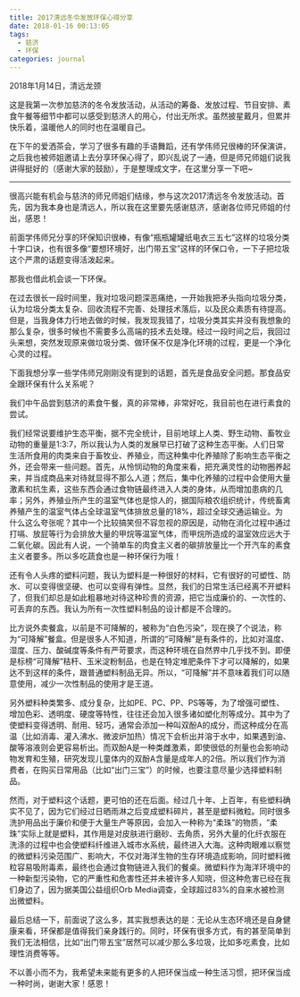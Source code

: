 ```yaml
---
title: 2017清远冬令发放环保心得分享
date: 2018-01-16 00:13:05
tags: 
  - 慈济
  - 环保
categories: journal
---
```


2018年1月14日，清远龙颈

这是我第一次参加慈济的冬令发放活动，从活动的筹备、发放过程、节目安排、素食午餐等细节中都可以感受到慈济人的用心，付出无所求。虽然披星戴月，但累并快乐着，温暖他人的同时也在温暖自己。

在下午的爱洒茶会，学习了很多有趣的手语舞蹈，还有学伟师兄很棒的环保演讲，之后我也被师姐邀请上去分享环保心得了，即兴乱说了一通，但是师兄师姐们说我讲得挺好的（感谢大家的鼓励），于是整理成文字，在这里分享一下吧~

---

很高兴能有机会与慈济的师兄师姐们结缘，参与这次2017清远冬令发放活动。首先，因为我本身也是清远人，所以我在这里要先感谢慈济，感谢各位师兄师姐的付出，感恩！

前面学伟师兄分享的环保知识很棒，有像“瓶瓶罐罐纸电衣三五七”这样的垃圾分类十字口诀，也有很多像“要想环境好，出门带五宝”这样的环保口令，一下子把垃圾这个严肃的话题变得活泼起来。

那我也借此机会谈一下环保。

在过去很长一段时间里，我对垃圾问题深恶痛绝，一开始我把矛头指向垃圾分类，认为垃圾分类太复杂、回收流程不完善、处理技术落后，以及民众素质有待提高。但是，当我身体力行地去做的时候，我发现我错了，垃圾分类其实并没有我想象的那么复杂，很多时候也不需要多么高端的技术去处理。经过一段时间之后，我回过头来想，突然发现原来做垃圾分类、做环保不仅是净化环境的过程，更是一个净化心灵的过程。

下面我想分享一些学伟师兄刚刚没有提到的话题，首先是食品安全问题。那食品安全跟环保有什么关系呢？

我们中午品尝到慈济的素食午餐，真的非常棒，非常好吃，我目前也在进行素食的尝试。

我们经常说要维护生态平衡，据不完全统计，目前地球上人类、野生动物、畜牧业动物的重量是1:3:7，所以我认为人类的发展早已打破了这种生态平衡。人们日常生活所食用的肉类来自于畜牧业、养殖业，而这种集中化养殖除了影响生态平衡之外，还会带来一些问题。首先，从怜悯动物的角度来看，把充满灵性的动物圈养起来，并当成商品来对待就显得不那么人道；然后，集中化养殖的过程中会使用大量激素和抗生素，这些东西会通过食物链最终进入人类的身体，从而增加患病的几率；另外，养殖业所产生的温室气体也是惊人的，据国际粮农组织统计，传统畜禽养殖产生的温室气体占全球温室气体排放总量的18%，超过全球交通运输业。为什么这么夸张呢？其中一个比较搞笑但不容忽视的原因是，动物在消化过程中通过打嗝、放屁等行为会排放大量的甲烷等温室气体，而甲烷所造成的温室效应远大于二氧化碳。因此有人说，一个骑单车的肉食主义者的碳排放量比一个开汽车的素食主义者要多。所以多吃蔬食也是一种环保行为哦！

还有令人头疼的塑料问题，我认为塑料是一种很好的材料，它有很好的可塑性、防水、可以变得很坚硬、也可以变得有弹性。显然，我们的日常生活已经离不开塑料了，但我们却总是如此粗暴地对待这种珍贵的资源，把它当成廉价的、一次性的、可丢弃的东西。我认为所有一次性塑料制品的设计都是不合理的。

比方说外卖餐盒，以前是不可降解的，被称为“白色污染”，现在换了个说法，称为“可降解”餐盒。但是很多人不知道，所谓的“可降解”是有条件的，比如对温度、湿度、压力、酸碱度等条件有严苛要求，而这种环境在自然界中几乎找不到。即便是标榜“可降解”秸秆、玉米淀粉制品，也是在特定堆肥条件下才可以降解的，如果达不到这样的条件，跟普通塑料制品无异。所以，“可降解”并不意味着我们可以随意使用，减少一次性制品的使用才是王道。

另外塑料种类繁多、成分复杂，比如PE、PC、PP、PS等等，为了增强可塑性、增加色彩、透明度、硬度等特性，往往还会加入很多诸如塑化剂等成分。其中为了使塑料变得透明、耐用、轻巧，通常会添加一种叫双酚A的成分，而这种成分在高温（比如消毒、灌入沸水、微波炉加热）情况下会析出并溶于水中，如果遇到油、酸等溶液则会更容易析出。而双酚A是一种类雌激素，即使很低的剂量也会影响动物发育和生殖，研究发现儿童体内的双酚A含量是成年人的2倍。所以我们作为消费者，在购买日常用品（比如“出门三宝”）的时候，也要注意尽量少选择塑料制品。

然而，对于塑料这个话题，更可怕的还在后面。经过几十年、上百年，有些塑料确实不见了，因为它们经过日晒雨淋之后变成塑料碎片，甚至是塑料微粒。同时很多洗护用品出于廉价和便于大量生产等原因，会加入一种称为“柔珠”的物质，“柔珠”实际上就是塑料，其作用是对皮肤进行磨砂、去角质，另外大量的化纤衣服在洗涤的过程中也会使塑料纤维进入城市水系统，最终进入大海。这种肉眼难以察觉的微塑料污染范围广、影响大，不仅对海洋生物的生存环境造成影响，同时塑料微粒容易吸附毒素，最终也会通过食物链进入我们的餐桌。微塑料作为海洋环境中的一种新型污染物，它的严重性和危害性还并未被许多人知晓，但这种危害已经在我们身边了，因为据美国公益组织Orb Media调查，全球超过83%的自来水被检测出微塑料。

最后总结一下，前面说了这么多，其实我想表达的是：无论从生态环境还是自身健康来看，环保都是值得我们亲身践行的。同时，环保有很多方式，有的甚至简单到我们无法相信，比如“出门带五宝”居然可以减少那么多垃圾，比如多吃素食，比如理性消费等等。

不以善小而不为，我希望未来能有更多的人把环保当成一种生活习惯，把环保当成一种时尚，谢谢大家！感恩！
